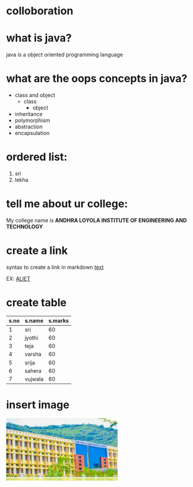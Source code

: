 
# colloboration


# what is java?
java is a object oriented  programming language


# what are the oops concepts in java?
* class and object
  * class
    * object
* inheritance
* polymorphism
* abstraction
* encapsulation



# ordered list:
1. sri
2. lekha


# tell me about ur college:
My college name is **ANDHRA LOYOLA INSTITUTE OF ENGINEERING AND TECHNOLOGY**


# create a link
syntax to create a link in markdown [text](url)

EX: [ALIET](https://www.aliet.com)

# create table

s.no|s.name|s.marks
----|------|------|
1|sri|60
2|jyothi|60
3|teja|60
4|varsha|60
5|srija|60
6|sahera|60
7|vujwala|60

# insert image
![alt myimg](images.jpeg)
